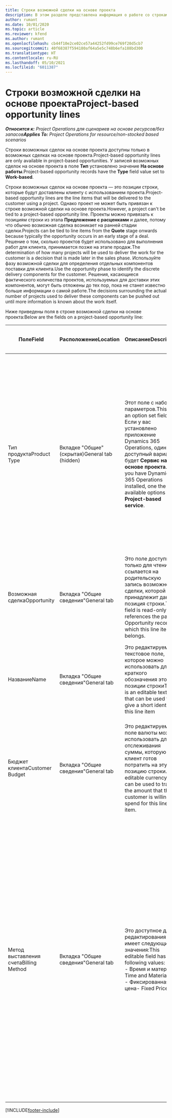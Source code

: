 ```yaml
---
title: Строки возможной сделки на основе проекта
description: В этом разделе представлена информация о работе со строками возможных сделок на основе проекта.
author: rumant
ms.date: 10/01/2020
ms.topic: article
ms.reviewer: kfend
ms.author: rumant
ms.openlocfilehash: cb44f10e2ce02ce57a44252fd99ce769f20d5cb7
ms.sourcegitcommit: 40f68387f594180af64a5e5c748b6efa188bd300
ms.translationtype: HT
ms.contentlocale: ru-RU
ms.lasthandoff: 05/10/2021
ms.locfileid: "6011387"
---
```

# <a name="project-based-opportunity-lines"></a><span data-ttu-id="3340c-103">Строки возможной сделки на основе проекта</span><span class="sxs-lookup"><span data-stu-id="3340c-103">Project-based opportunity lines</span></span>

<span data-ttu-id="3340c-104">_**Относится к:** Project Operations для сценариев на основе ресурсов/без запасов_</span><span class="sxs-lookup"><span data-stu-id="3340c-104">_**Applies To:** Project Operations for resource/non-stocked based scenarios_</span></span>


<span data-ttu-id="3340c-105">Строки возможных сделок на основе проекта доступны только в возможных сделках на основе проекта.</span><span class="sxs-lookup"><span data-stu-id="3340c-105">Project-based opportunity lines are only available in project-based opportunities.</span></span> <span data-ttu-id="3340c-106">У записей возможных сделок на основе проекта в поле **Тип** установлено значение **На основе работы**.</span><span class="sxs-lookup"><span data-stu-id="3340c-106">Project-based opportunity records have the **Type** field value set to **Work-based**.</span></span>

<span data-ttu-id="3340c-107">Строки возможных сделок на основе проекта — это позиции строки, которые будут доставлены клиенту с использованием проекта.</span><span class="sxs-lookup"><span data-stu-id="3340c-107">Project-based opportunity lines are the line items that will be delivered to the customer using a project.</span></span> <span data-ttu-id="3340c-108">Однако проект не может быть привязан к строке возможной сделки на основе проекта.</span><span class="sxs-lookup"><span data-stu-id="3340c-108">However, a project can't be tied to a project-based opportunity line.</span></span> <span data-ttu-id="3340c-109">Проекты можно привязать к позициям строки из этапа **Предложение с расценками** и далее, потому что обычно возможная сделка возникает на ранней стадии сделки.</span><span class="sxs-lookup"><span data-stu-id="3340c-109">Projects can be tied to line items from the **Quote** stage onwards because typically the opportunity occurs in an early stage of a deal.</span></span> <span data-ttu-id="3340c-110">Решение о том, сколько проектов будет использовано для выполнения работ для клиента, принимается позже на этапе продаж.</span><span class="sxs-lookup"><span data-stu-id="3340c-110">The determination of how many projects will be used to deliver the work for the customer is a decision that is made later in the sales phase.</span></span> <span data-ttu-id="3340c-111">Используйте фазу возможной сделки для определения отдельных компонентов поставки для клиента.</span><span class="sxs-lookup"><span data-stu-id="3340c-111">Use the opportunity phase to identify the discrete delivery components for the customer.</span></span> <span data-ttu-id="3340c-112">Решения, касающиеся фактического количества проектов, используемых для доставки этих компонентов, могут быть отложены до тех пор, пока не станет известно больше информации о самой работе.</span><span class="sxs-lookup"><span data-stu-id="3340c-112">The decisions surrounding the actual number of projects used to deliver these components can be pushed out until more information is known about the work itself.</span></span>

<span data-ttu-id="3340c-113">Ниже приведены поля в строке возможной сделки на основе проекта:</span><span class="sxs-lookup"><span data-stu-id="3340c-113">Below are the fields on a project-based opportunity line:</span></span>

| <span data-ttu-id="3340c-114">**Поле**</span><span class="sxs-lookup"><span data-stu-id="3340c-114">**Field**</span></span> | <span data-ttu-id="3340c-115">**Расположение**</span><span class="sxs-lookup"><span data-stu-id="3340c-115">**Location**</span></span> | <span data-ttu-id="3340c-116">**Описание**</span><span class="sxs-lookup"><span data-stu-id="3340c-116">**Description**</span></span> | <span data-ttu-id="3340c-117">**Воздействие на последующие элементы**</span><span class="sxs-lookup"><span data-stu-id="3340c-117">**Downstream impact**</span></span> |
| --- | --- | --- | --- |
| <span data-ttu-id="3340c-118">Тип продукта</span><span class="sxs-lookup"><span data-stu-id="3340c-118">Product Type</span></span> | <span data-ttu-id="3340c-119">Вкладке "Общие" (скрытая)</span><span class="sxs-lookup"><span data-stu-id="3340c-119">General tab (hidden)</span></span> | <span data-ttu-id="3340c-120">Этот поле с набором параметров.</span><span class="sxs-lookup"><span data-stu-id="3340c-120">This is an option set field.</span></span> <span data-ttu-id="3340c-121">Если у вас установлено приложение Dynamics 365 Operations, один доступный вариант будет **Сервис на основе проекта**.</span><span class="sxs-lookup"><span data-stu-id="3340c-121">If you have Dynamics 365 Operations installed, one the available options is, **Project-based service**.</span></span>  | <span data-ttu-id="3340c-122">Значение этого поля установлено на **Сервис на основе проекта**, когда вы создаете строку возможной сделки на основе проекта из сетки строк на основе проекта в возможной сделке.</span><span class="sxs-lookup"><span data-stu-id="3340c-122">The value of this field is set to **Project-based service** when you create the project-based opportunity line from the project-based lines grid on the Opportunity.</span></span> <br> <span data-ttu-id="3340c-123">Если вы измените или переопределите это значение, функциональность проекта не будет включена для ваших позиций строк на основе проекта.</span><span class="sxs-lookup"><span data-stu-id="3340c-123">If you change or override this value, the project functionality won't be enabled on your project-based line items.</span></span> |
| <span data-ttu-id="3340c-124">Возможная сделка</span><span class="sxs-lookup"><span data-stu-id="3340c-124">Opportunity</span></span> | <span data-ttu-id="3340c-125">Вкладка "Общие сведения"</span><span class="sxs-lookup"><span data-stu-id="3340c-125">General tab</span></span> | <span data-ttu-id="3340c-126">Это поле доступно только для чтения и ссылается на родительскую запись возможной сделки, которой принадлежит данная позиция строки.</span><span class="sxs-lookup"><span data-stu-id="3340c-126">This field is read-only and references the parent Opportunity record to which this line item belongs.</span></span> | <span data-ttu-id="3340c-127">Это поле не оказывает влияния на последующую обработку.</span><span class="sxs-lookup"><span data-stu-id="3340c-127">There is no downstream impact of this field.</span></span> |
| <span data-ttu-id="3340c-128">Название</span><span class="sxs-lookup"><span data-stu-id="3340c-128">Name</span></span> | <span data-ttu-id="3340c-129">Вкладка "Общие сведения"</span><span class="sxs-lookup"><span data-stu-id="3340c-129">General tab</span></span> | <span data-ttu-id="3340c-130">Это редактируемое текстовое поле, которое можно использовать для краткого обозначения этой позиции строки</span><span class="sxs-lookup"><span data-stu-id="3340c-130">This is an editable text field that can be used to give a short identity to this line item</span></span> | <span data-ttu-id="3340c-131">Это значение переносится в строку предложения с расценками, когда вы создаете предложение с расценками из этой возможной сделки</span><span class="sxs-lookup"><span data-stu-id="3340c-131">This value is carried over to the quote line when you create a quote from this opportunity</span></span> |
| <span data-ttu-id="3340c-132">Бюджет клиента</span><span class="sxs-lookup"><span data-stu-id="3340c-132">Customer Budget</span></span> | <span data-ttu-id="3340c-133">Вкладка "Общие сведения"</span><span class="sxs-lookup"><span data-stu-id="3340c-133">General tab</span></span> | <span data-ttu-id="3340c-134">Это редактируемое поле валюты можно использовать для отслеживания суммы, которую клиент готов потратить на эту позицию строки.</span><span class="sxs-lookup"><span data-stu-id="3340c-134">This editable currency field can be used to track the amount that the customer is willing to spend for this line item.</span></span> | <span data-ttu-id="3340c-135">Это значение переносится в соответствующее поле в строке предложения с расценками, когда вы создаете предложение с расценками из этой возможной сделки</span><span class="sxs-lookup"><span data-stu-id="3340c-135">This value is carried over to the corresponding field on the quote line when you create a quote from this opportunity</span></span> |
| <span data-ttu-id="3340c-136">Метод выставления счета</span><span class="sxs-lookup"><span data-stu-id="3340c-136">Billing Method</span></span> | <span data-ttu-id="3340c-137">Вкладка "Общие сведения"</span><span class="sxs-lookup"><span data-stu-id="3340c-137">General tab</span></span> | <span data-ttu-id="3340c-138">Это доступное для редактирования поле имеет следующие значения:</span><span class="sxs-lookup"><span data-stu-id="3340c-138">This editable field has the following values:</span></span></br><span data-ttu-id="3340c-139">- Время и материал</span><span class="sxs-lookup"><span data-stu-id="3340c-139">- Time and Material</span></span></br><span data-ttu-id="3340c-140">- Фиксированная цена</span><span class="sxs-lookup"><span data-stu-id="3340c-140">- Fixed Price</span></span> | <span data-ttu-id="3340c-141">Это значение переносится в соответствующее поле в строке предложения с расценками, когда вы создаете предложение с расценками из этой возможной сделки.</span><span class="sxs-lookup"><span data-stu-id="3340c-141">This value is carried over to the corresponding field on the quote line when you create a quote from this opportunity.</span></span> <span data-ttu-id="3340c-142">После создания строки предложения с расценками поле блокируется и не может быть изменено.</span><span class="sxs-lookup"><span data-stu-id="3340c-142">After the quote line is created, the field is locked and can't be changed.</span></span> <span data-ttu-id="3340c-143">Назначьте этому полу как можно более точное значение.</span><span class="sxs-lookup"><span data-stu-id="3340c-143">Assign this field value as accurately as possible.</span></span> <span data-ttu-id="3340c-144">Если вам нужно изменить значение этого поля в строке предложения с расценками, удалите и заново создайте строку предложения с расценками.</span><span class="sxs-lookup"><span data-stu-id="3340c-144">If you need to change the value of this field on the quote line, delete and re-create the quote line.</span></span> |


[!INCLUDE[footer-include](../includes/footer-banner.md)]